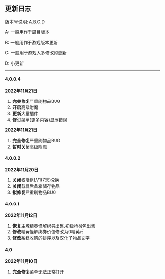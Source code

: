 ## 更新日志

版本号说明: A.B.C.D

A: 一般用作于周目版本

B: 一般用作于游戏版本更新

C: 一般用于游戏大多修改的更新

D: 小更新

------------

#### 4.0.0.4
**2022年11月21日**
1. **完美修复**严重刷物品BUG
2. **开启**高级附魔
3. **更新**大量插件
4. **修订**菜单(更多内容)显示错误

**2022年11月21日**
1. **完全修复**严重刷物品BUG
2. **暂时关闭**高级附魔

#### 4.0.0.2
**2022年11月20日**
1. **关闭**权限组LV1(7天)兑换
2. **关闭**载具后备箱储存物品
3. **拟修复**严重刷物品BUG

#### 4.0.0.1
**2022年11月12日**
1. **恢复**主城精英怪解绑券出售,初级枪械包出售
2. **修改**精英怪解绑券价值修改为0精英币
3. **修改**系统收购的排序以及汉化了物品文字

#### 4.0
**2022年11月10日**
1. **完全修复**菜单无法正常打开 